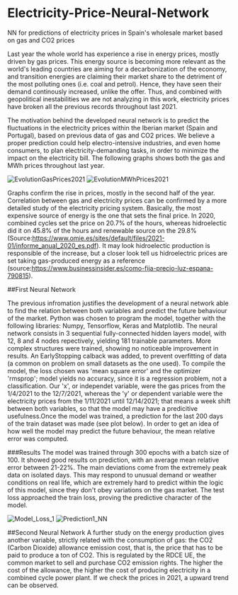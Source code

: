 # Electricity-Price-Neural-Network
NN for predictions of electricity prices in Spain's wholesale market based on gas and CO2 prices

Last year the whole world has experience a rise in energy prices, mostly driven by gas prices. This energy source is becoming more relevant as the world's leading countries are aiming for a decarbonization of the economy, and transition energies are claiming their market share to the detriment of the most polluting ones (i.e. coal and petrol). Hence, they have seen their demand continously increased, unlike the offer. Thus, and combined with geopolitical inestabilities we are not analyzing in this work, electricity prices have broken all the previous records throughout last 2021. 

The motivation behind the developed neural network is to predict the fluctuations in the electricity prices within the Iberian market (Spain and Portugal), based on previous data of gas and CO2 prices. We believe a proper prediction could help electro-intensive industries, and even home consumers, to plan electricity-demanding tasks, in order to minimize the impact on the electricity bill. The following graphs shows both the gas and MWh prices throughout last year. 

![EvolutionGasPrices2021](https://user-images.githubusercontent.com/96789733/151145957-9f4efd74-2f6d-4377-af62-c0324fe9f6ce.png)  ![EvolutionMWhPrices2021](https://user-images.githubusercontent.com/96789733/151146102-1df39c2c-a23f-4077-a059-cc0f278b770c.png)

Graphs confirm the rise in prices, mostly in the second half of the year. Correlation between gas and electricity prices can be confirmed by a more detailed study of the electricity pricing system. Basically, the most expensive source of energy is the one that sets the final price. In 2020, combined cycles set the price on 20.7% of the hours, whereas hidroelectic did it on 45.8% of the hours and renewable source on the 29.8% (Source:https://www.omie.es/sites/default/files/2021-01/informe_anual_2020_es.pdf). It may look hidroelectic production is responsible of the increase, but a closer look tell us hidroelectric prices are set taking gas-produced energy as a reference (source:https://www.businessinsider.es/como-fija-precio-luz-espana-790815).

##First Neural Network

The previous infromation justifies the development of a neural network able to find the relation between both variables and predict the future behaviour of the market. 
Python was chosen to program the model, together with the following libraries: Numpy, Tensorflow, Keras and Matplotlib. The neural network consists in 3 sequential fully-connected hidden layers model, with 12, 8 and 4 nodes repectively, yielding 181 trainable parameters. More complex structures were trained, showing no noticeable improvement in results. An EarlyStopping calback was added, to prevent overfitting of data (a common on problem on small datasets as the one used). To compile the model, the loss chosen was 'mean square error' and the optimizer 'rmsprop'; model yields no accuracy, since it is a regression problem, not a classification. Our 'x', or independet variable, were the gas prices from the 1/4/2021 to the 12/7/2021, whereas the 'y' or dependent variable were the electricity prices from the 1/11/2021 until 12/14/2021; that means a week shift between both variables, so that the model may have a predicitive usefulness.Once the model was trained, a prediction for the last 200 days of the train dataset was made (see plot below). In order to get an idea of how well the model may predict the future behaviour, the mean relative error was computed. 

###Results
The model was trained through 300 epochs with a batch size of 100. It showed good results on prediction, with an average mean relative error between 21-22%. The main deviations come from the extremely peak data on isolated days. This may respond to unusual demand or weather conditions on real life, which are extremely hard to predict within the logic of this model, since they don't obey variations on the gas market.
The test loss approached the train loss, proving the predictive character of the model. 

![Model_Loss_1](https://user-images.githubusercontent.com/96789733/151657402-87980037-7819-40cc-b7b6-c80f48047069.png) ![Prediction1_NN](https://user-images.githubusercontent.com/96789733/151657562-d3aff479-514e-4b53-aaf5-4244dd4a003b.png)



##Second Neural Network
A further study on the energy production gives another variable, strictly related with the consumption of gas: the CO2 (Carbon Dioxide) allowance emission cost, that is, the price that has to be paid to produce a ton of CO2. This is regulated by the RDCE UE, the common market to sell and purchase CO2 emission rights. The higher the cost of the allowance, the higher the cost of producing electricity in a combined cycle power plant. If we check the prices in 2021, a upward trend can be observed. 



